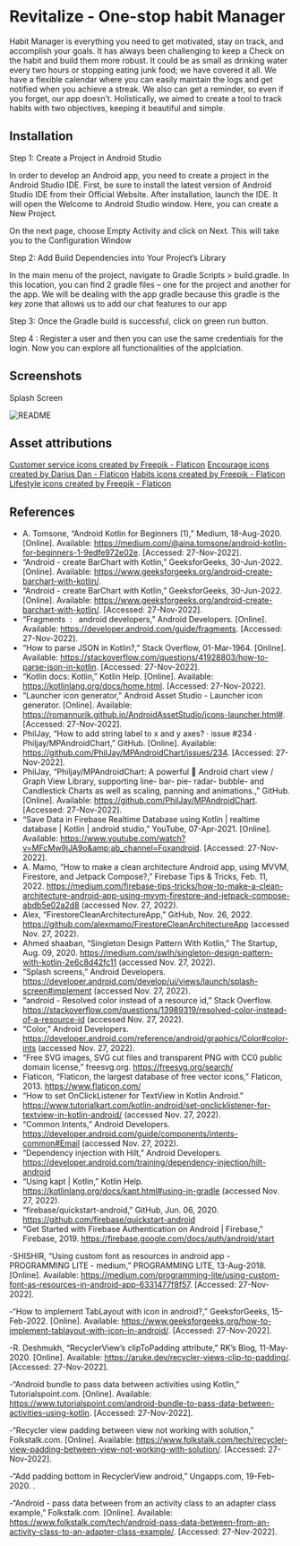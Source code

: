 
# Revitalize - One-stop habit Manager

Habit Manager is everything you need to get motivated, stay on track, and accomplish your goals. It has always been challenging to keep a Check on the habit and build them more robust. It could be as small as drinking water every two hours or stopping eating junk food; we have covered it all. We have a flexible calendar where you can easily maintain the logs and get notified when you achieve a streak. We also can get a reminder, so even if you forget, our app doesn’t. Holistically, we aimed to create a tool to track habits with two objectives, keeping it beautiful and simple.


## Installation

Step 1: Create a Project in Android Studio

In order to develop an Android app, you need to create a project in the Android Studio IDE. First, be sure to install the latest version of Android Studio IDE from their Official Website. After installation, launch the IDE. It will open the Welcome to Android Studio window. Here, you can create a New Project.

On the next page, choose Empty Activity and click on Next. This will take you to the Configuration Window

Step 2: Add Build Dependencies into Your Project’s Library

In the main menu of the project, navigate to Gradle Scripts > build.gradle. In this location, you can find 2 gradle files – one for the project and another for the app. We will be dealing with the app gradle because this gradle is the key zone that allows us to add our chat features to our app

Step 3: Once the Gradle build is successful, click on green run button.

Step 4 : Register a user and then you can use the same credentials for the login. Now you can explore all functionalities of the applciation.


## Screenshots

Splash Screen

![README](https://i.ibb.co/k4p6CKZ/final-collage.png)


## Asset attributions
<a href="https://www.flaticon.com/free-icons/customer-service" title="customer service icons">Customer service icons created by Freepik - Flaticon</a>
<a href="https://www.flaticon.com/free-icons/encourage" title="encourage icons">Encourage icons created by Darius Dan - Flaticon</a>
<a href="https://www.flaticon.com/free-icons/habits" title="habits icons">Habits icons created by Freepik - Flaticon</a>
<a href="https://www.flaticon.com/free-icons/lifestyle" title="lifestyle icons">Lifestyle icons created by Freepik - Flaticon</a>


## References

- A. Tomsone, “Android Kotlin for Beginners (1),” Medium, 18-Aug-2020. [Online]. Available: https://medium.com/@aina.tomsone/android-kotlin-for-beginners-1-9edfe972e02e. [Accessed: 27-Nov-2022].
- “Android - create BarChart with Kotlin,” GeeksforGeeks, 30-Jun-2022. [Online]. Available: https://www.geeksforgeeks.org/android-create-barchart-with-kotlin/.
- “Android - create BarChart with Kotlin,” GeeksforGeeks, 30-Jun-2022. [Online]. Available: https://www.geeksforgeeks.org/android-create-barchart-with-kotlin/. [Accessed: 27-Nov-2022].
- “Fragments &nbsp;: &nbsp; android developers,” Android Developers. [Online]. Available: https://developer.android.com/guide/fragments. [Accessed: 27-Nov-2022].
- “How to parse JSON in Kotlin?,” Stack Overflow, 01-Mar-1964. [Online]. Available: https://stackoverflow.com/questions/41928803/how-to-parse-json-in-kotlin. [Accessed: 27-Nov-2022].
- “Kotlin docs: Kotlin,” Kotlin Help. [Online]. Available: https://kotlinlang.org/docs/home.html. [Accessed: 27-Nov-2022].
- “Launcher icon generator,” Android Asset Studio - Launcher icon generator. [Online]. Available: https://romannurik.github.io/AndroidAssetStudio/icons-launcher.html#. [Accessed: 27-Nov-2022].
- PhilJay, “How to add string label to x and y axes? · issue #234 · Philjay/MPAndroidChart,” GitHub. [Online]. Available: https://github.com/PhilJay/MPAndroidChart/issues/234. [Accessed: 27-Nov-2022].
- PhilJay, “Philjay/MPAndroidChart: A powerful 🚀 Android chart view / Graph View Library, supporting line- bar- pie- radar- bubble- and Candlestick Charts as well as scaling, panning and animations.,” GitHub. [Online]. Available: https://github.com/PhilJay/MPAndroidChart. [Accessed: 27-Nov-2022].
- “Save Data in Firebase Realtime Database using Kotlin | realtime database | Kotlin | android studio,” YouTube, 07-Apr-2021. [Online]. Available: https://www.youtube.com/watch?v=MFcMw9jJA9o&amp;ab_channel=Foxandroid. [Accessed: 27-Nov-2022].
- A. Mamo, “How to make a clean architecture Android app, using MVVM, Firestore, and Jetpack Compose?,” Firebase Tips & Tricks, Feb. 11, 2022. https://medium.com/firebase-tips-tricks/how-to-make-a-clean-architecture-android-app-using-mvvm-firestore-and-jetpack-compose-abdb5e02a2d8 (accessed Nov. 27, 2022).
  ‌
- Alex, “FirestoreCleanArchitectureApp,” GitHub, Nov. 26, 2022. https://github.com/alexmamo/FirestoreCleanArchitectureApp (accessed Nov. 27, 2022).
  ‌
- Ahmed shaaban, “Singleton Design Pattern With Kotlin,” The Startup, Aug. 09, 2020. https://medium.com/swlh/singleton-design-pattern-with-kotlin-2e6c8d42fc11 (accessed Nov. 27, 2022).
  ‌
- “Splash screens,” Android Developers. https://developer.android.com/develop/ui/views/launch/splash-screen#implement (accessed Nov. 27, 2022).
  ‌
- “android - Resolved color instead of a resource id,” Stack Overflow. https://stackoverflow.com/questions/13989319/resolved-color-instead-of-a-resource-id (accessed Nov. 27, 2022).
  ‌
- “Color,” Android Developers. https://developer.android.com/reference/android/graphics/Color#color-ints (accessed Nov. 27, 2022).
- “Free SVG images, SVG cut files and transparent PNG with CC0 public domain license,” freesvg.org. https://freesvg.org/search/
- Flaticon, “Flaticon, the largest database of free vector icons,” Flaticon, 2013. https://www.flaticon.com/
- “How to set OnClickListener for TextView in Kotlin Android.” https://www.tutorialkart.com/kotlin-android/set-onclicklistener-for-textview-in-kotlin-android/ (accessed Nov. 27, 2022).
- “Common Intents,” Android Developers. https://developer.android.com/guide/components/intents-common#Email (accessed Nov. 27, 2022).
- “Dependency injection with Hilt,” Android Developers. https://developer.android.com/training/dependency-injection/hilt-android
- “Using kapt | Kotlin,” Kotlin Help. https://kotlinlang.org/docs/kapt.html#using-in-gradle (accessed Nov. 27, 2022).
- “firebase/quickstart-android,” GitHub, Jun. 06, 2020. https://github.com/firebase/quickstart-android
- “Get Started with Firebase Authentication on Android  |  Firebase,” Firebase, 2019. https://firebase.google.com/docs/auth/android/start


-SHISHIR, “Using custom font as resources in android app - PROGRAMMING LITE - medium,” PROGRAMMING LITE, 13-Aug-2018. [Online]. Available: https://medium.com/programming-lite/using-custom-font-as-resources-in-android-app-6331477f8f57. [Accessed: 27-Nov-2022].

-“How to implement TabLayout with icon in android?,” GeeksforGeeks, 15-Feb-2022. [Online]. Available: https://www.geeksforgeeks.org/how-to-implement-tablayout-with-icon-in-android/. [Accessed: 27-Nov-2022].

-R. Deshmukh, “RecyclerView’s clipToPadding attribute,” RK’s Blog, 11-May-2020. [Online]. Available: https://aruke.dev/recycler-views-clip-to-padding/. [Accessed: 27-Nov-2022].

-“Android bundle to pass data between activities using Kotlin,” Tutorialspoint.com. [Online]. Available: https://www.tutorialspoint.com/android-bundle-to-pass-data-between-activities-using-kotlin. [Accessed: 27-Nov-2022].

-“Recycler view padding between view not working with solution,” Folkstalk.com. [Online]. Available: https://www.folkstalk.com/tech/recycler-view-padding-between-view-not-working-with-solution/. [Accessed: 27-Nov-2022].

-“Add padding bottom in RecyclerView android,” Ungapps.com, 19-Feb-2020. .

-“Android - pass data between from an activity class to an adapter class example,” Folkstalk.com. [Online]. Available: https://www.folkstalk.com/tech/android-pass-data-between-from-an-activity-class-to-an-adapter-class-example/. [Accessed: 27-Nov-2022].


